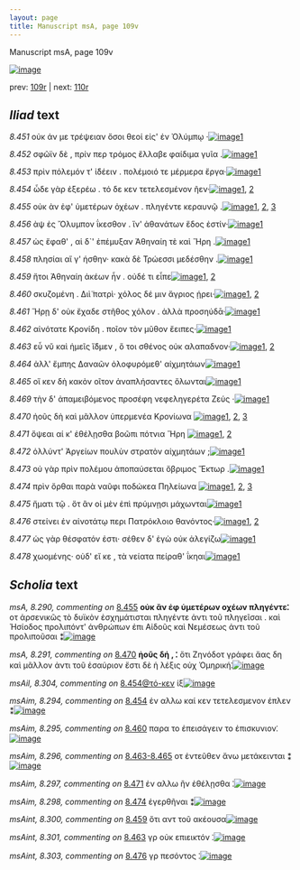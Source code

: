 ```yaml
---
layout: page
title: Manuscript msA, page 109v
---
```


Manuscript msA, page 109v

[![image](http://www.homermultitext.org/iipsrv?OBJ=IIP,1.0&FIF=/project/homer/pyramidal/deepzoom/hmt/vaimg/2017a/VA109VN_0612.tif&WID=100&CVT=JPEG)](http://www.homermultitext.org/ict2/?urn=urn:cite2:hmt:vaimg.2017a:VA109VN_0612)

prev:  [109r](../109r/) | next:  [110r](../110r/)

## *Iliad* text

*8.451* <a id="8.451"/> οὐκ άν με τρέψειαν ὅσοι θεοί εἰς' ἐν Ὀλύμπῳ ·[![image](http://www.homermultitext.org/iipsrv?OBJ=IIP,1.0&FIF=/project/homer/pyramidal/deepzoom/hmt/vaimg/2017a/VA109VN_0612.tif&RGN=0.4855,0.2344,0.3644,0.0323&WID=1000&CVT=JPEG)](http://www.homermultitext.org/ict2/?urn=urn:cite2:hmt:vaimg.2017a:VA109VN_0612@0.4855,0.2344,0.3644,0.0323)[1](#msA_8.1)

*8.452* <a id="8.452"/> σφῶϊν δὲ , πρίν περ τρόμος ἔλλαβε φαίδιμα γυῖα .[![image](http://www.homermultitext.org/iipsrv?OBJ=IIP,1.0&FIF=/project/homer/pyramidal/deepzoom/hmt/vaimg/2017a/VA109VN_0612.tif&RGN=0.4835,0.26,0.3794,0.0285&WID=1000&CVT=JPEG)](http://www.homermultitext.org/ict2/?urn=urn:cite2:hmt:vaimg.2017a:VA109VN_0612@0.4835,0.26,0.3794,0.0285)[1](#msA_8.1)

*8.453* <a id="8.453"/> πρὶν πόλεμόν τ' ἰ̈δέειν . πολέμοιό τε μέρμερα ἔργα·[![image](http://www.homermultitext.org/iipsrv?OBJ=IIP,1.0&FIF=/project/homer/pyramidal/deepzoom/hmt/vaimg/2017a/VA109VN_0612.tif&RGN=0.4795,0.2795,0.3894,0.0285&WID=1000&CVT=JPEG)](http://www.homermultitext.org/ict2/?urn=urn:cite2:hmt:vaimg.2017a:VA109VN_0612@0.4795,0.2795,0.3894,0.0285)[1](#msA_8.1)

*8.454* <a id="8.454"/> ὧδε γὰρ ἐξερέω . τό δε κεν τετελεσμένον ῆεν·[![image](http://www.homermultitext.org/iipsrv?OBJ=IIP,1.0&FIF=/project/homer/pyramidal/deepzoom/hmt/vaimg/2017a/VA109VN_0612.tif&RGN=0.4815,0.2968,0.3664,0.0285&WID=1000&CVT=JPEG)](http://www.homermultitext.org/ict2/?urn=urn:cite2:hmt:vaimg.2017a:VA109VN_0612@0.4815,0.2968,0.3664,0.0285)[1](#msA_8.1), [2](#msAim_8.294)

*8.455* <a id="8.455"/> οὐκ ὰν ἐφ' ὑμετέρων ὀχέων . πληγέντε κεραυνῷ .[![image](http://www.homermultitext.org/iipsrv?OBJ=IIP,1.0&FIF=/project/homer/pyramidal/deepzoom/hmt/vaimg/2017a/VA109VN_0612.tif&RGN=0.4715,0.3193,0.4014,0.0285&WID=1000&CVT=JPEG)](http://www.homermultitext.org/ict2/?urn=urn:cite2:hmt:vaimg.2017a:VA109VN_0612@0.4715,0.3193,0.4014,0.0285)[1](#msA_8.290), [2](#msA_8.1), [3](#msAint_8.299)

*8.456* <a id="8.456"/> ὰψ ἐς Ὄλυμπον 					ΐκεσθον . ἵν' ἀθανάτων ἕδος ἐστίν·[![image](http://www.homermultitext.org/iipsrv?OBJ=IIP,1.0&FIF=/project/homer/pyramidal/deepzoom/hmt/vaimg/2017a/VA109VN_0612.tif&RGN=0.4805,0.3358,0.3914,0.0308&WID=1000&CVT=JPEG)](http://www.homermultitext.org/ict2/?urn=urn:cite2:hmt:vaimg.2017a:VA109VN_0612@0.4805,0.3358,0.3914,0.0308)[1](#msA_8.1)

*8.457* <a id="8.457"/> ὡς ἔφαθ' , αἱ δ`' ἐπέμυξαν Ἀθηναίη τὲ καὶ Ἥρη .[![image](http://www.homermultitext.org/iipsrv?OBJ=IIP,1.0&FIF=/project/homer/pyramidal/deepzoom/hmt/vaimg/2017a/VA109VN_0612.tif&RGN=0.4745,0.3539,0.3914,0.0308&WID=1000&CVT=JPEG)](http://www.homermultitext.org/ict2/?urn=urn:cite2:hmt:vaimg.2017a:VA109VN_0612@0.4745,0.3539,0.3914,0.0308)[1](#msA_8.1)

*8.458* <a id="8.458"/> πλησίαι αἵ γ' ήσθην· κακὰ δὲ Τρώεσσι μεδέσθην .[![image](http://www.homermultitext.org/iipsrv?OBJ=IIP,1.0&FIF=/project/homer/pyramidal/deepzoom/hmt/vaimg/2017a/VA109VN_0612.tif&RGN=0.4875,0.3757,0.3914,0.0308&WID=1000&CVT=JPEG)](http://www.homermultitext.org/ict2/?urn=urn:cite2:hmt:vaimg.2017a:VA109VN_0612@0.4875,0.3757,0.3914,0.0308)[1](#msA_8.1)

*8.459* <a id="8.459"/> ἤτοι Ἀθηναίη ἀκέων ἦν . 					οὐδέ τι εἶπε[![image](http://www.homermultitext.org/iipsrv?OBJ=IIP,1.0&FIF=/project/homer/pyramidal/deepzoom/hmt/vaimg/2017a/VA109VN_0612.tif&RGN=0.4725,0.3959,0.3463,0.027&WID=1000&CVT=JPEG)](http://www.homermultitext.org/ict2/?urn=urn:cite2:hmt:vaimg.2017a:VA109VN_0612@0.4725,0.3959,0.3463,0.027)[1](#msA_8.1), [2](#msAint_8.300)

*8.460* <a id="8.460"/> σκυζομένη . Διὶ̈ πατρὶ· 					χόλος δέ μιν ἄγριος ῄρει·[![image](http://www.homermultitext.org/iipsrv?OBJ=IIP,1.0&FIF=/project/homer/pyramidal/deepzoom/hmt/vaimg/2017a/VA109VN_0612.tif&RGN=0.4805,0.4132,0.3934,0.0316&WID=1000&CVT=JPEG)](http://www.homermultitext.org/ict2/?urn=urn:cite2:hmt:vaimg.2017a:VA109VN_0612@0.4805,0.4132,0.3934,0.0316)[1](#msA_8.1), [2](#msAim_8.295)

*8.461* <a id="8.461"/> Ἥρῃ δ' οὐκ ἔχαδε 					στῆθος χόλον . ἀλλὰ προσηύδᾱ·[![image](http://www.homermultitext.org/iipsrv?OBJ=IIP,1.0&FIF=/project/homer/pyramidal/deepzoom/hmt/vaimg/2017a/VA109VN_0612.tif&RGN=0.4835,0.4305,0.3934,0.0316&WID=1000&CVT=JPEG)](http://www.homermultitext.org/ict2/?urn=urn:cite2:hmt:vaimg.2017a:VA109VN_0612@0.4835,0.4305,0.3934,0.0316)[1](#msA_8.1)

*8.462* <a id="8.462"/> αἰνότατε Κρονίδη . ποῖον 					τὸν μῦθον ἔειπες·[![image](http://www.homermultitext.org/iipsrv?OBJ=IIP,1.0&FIF=/project/homer/pyramidal/deepzoom/hmt/vaimg/2017a/VA109VN_0612.tif&RGN=0.4765,0.4508,0.3674,0.0316&WID=1000&CVT=JPEG)](http://www.homermultitext.org/ict2/?urn=urn:cite2:hmt:vaimg.2017a:VA109VN_0612@0.4765,0.4508,0.3674,0.0316)[1](#msA_8.1)

*8.463* <a id="8.463"/> εὖ νῠ καὶ ἡμεῖς ἴ̈δμεν , ὅ τοι σθένος οὐκ αλαπαδνον·[![image](http://www.homermultitext.org/iipsrv?OBJ=IIP,1.0&FIF=/project/homer/pyramidal/deepzoom/hmt/vaimg/2017a/VA109VN_0612.tif&RGN=0.4655,0.4673,0.4324,0.0316&WID=1000&CVT=JPEG)](http://www.homermultitext.org/ict2/?urn=urn:cite2:hmt:vaimg.2017a:VA109VN_0612@0.4655,0.4673,0.4324,0.0316)[1](#msA_8.1), [2](#msAint_8.301)

*8.464* <a id="8.464"/> ἀλλ' ἔμπης Δαναῶν 					ὀλοφυρόμεθ' αἰχμητάων[![image](http://www.homermultitext.org/iipsrv?OBJ=IIP,1.0&FIF=/project/homer/pyramidal/deepzoom/hmt/vaimg/2017a/VA109VN_0612.tif&RGN=0.4635,0.4876,0.3874,0.0316&WID=1000&CVT=JPEG)](http://www.homermultitext.org/ict2/?urn=urn:cite2:hmt:vaimg.2017a:VA109VN_0612@0.4635,0.4876,0.3874,0.0316)[1](#msA_8.1)

*8.465* <a id="8.465"/> οἵ κεν δὴ κακὸν οῖτον ἀναπλήσαντες ὄλωνται[![image](http://www.homermultitext.org/iipsrv?OBJ=IIP,1.0&FIF=/project/homer/pyramidal/deepzoom/hmt/vaimg/2017a/VA109VN_0612.tif&RGN=0.4615,0.5056,0.4004,0.0316&WID=1000&CVT=JPEG)](http://www.homermultitext.org/ict2/?urn=urn:cite2:hmt:vaimg.2017a:VA109VN_0612@0.4615,0.5056,0.4004,0.0316)[1](#msA_8.1)

*8.469* <a id="8.469"/> τὴν δ' ἀπαμειβόμενος προσέφη νεφεληγερέτα Ζεύς ·[![image](http://www.homermultitext.org/iipsrv?OBJ=IIP,1.0&FIF=/project/homer/pyramidal/deepzoom/hmt/vaimg/2017a/VA109VN_0612.tif&RGN=0.4785,0.5199,0.4214,0.0346&WID=1000&CVT=JPEG)](http://www.homermultitext.org/ict2/?urn=urn:cite2:hmt:vaimg.2017a:VA109VN_0612@0.4785,0.5199,0.4214,0.0346)[1](#msA_8.1)

*8.470* <a id="8.470"/> ἠοῦς δὴ καὶ μᾶλλον ὑπερμενέα Κρονίωνα 				[![image](http://www.homermultitext.org/iipsrv?OBJ=IIP,1.0&FIF=/project/homer/pyramidal/deepzoom/hmt/vaimg/2017a/VA109VN_0612.tif&RGN=0.4715,0.5417,0.3914,0.0301&WID=1000&CVT=JPEG)](http://www.homermultitext.org/ict2/?urn=urn:cite2:hmt:vaimg.2017a:VA109VN_0612@0.4715,0.5417,0.3914,0.0301)[1](#msA_8.1), [2](#msAint_8.302), [3](#msA_8.291)

*8.471* <a id="8.471"/> ὄψεαι αί κ' ἐθέλῃσθα βοῶπι πότνια Ἥρη 				[![image](http://www.homermultitext.org/iipsrv?OBJ=IIP,1.0&FIF=/project/homer/pyramidal/deepzoom/hmt/vaimg/2017a/VA109VN_0612.tif&RGN=0.4785,0.5627,0.3524,0.0301&WID=1000&CVT=JPEG)](http://www.homermultitext.org/ict2/?urn=urn:cite2:hmt:vaimg.2017a:VA109VN_0612@0.4785,0.5627,0.3524,0.0301)[1](#msAim_8.297), [2](#msA_8.1)

*8.472* <a id="8.472"/> ὀλλύντ' Ἀργείων 					πουλὺν στρατὸν αἰχμητάων ;[![image](http://www.homermultitext.org/iipsrv?OBJ=IIP,1.0&FIF=/project/homer/pyramidal/deepzoom/hmt/vaimg/2017a/VA109VN_0612.tif&RGN=0.4835,0.5808,0.3654,0.0301&WID=1000&CVT=JPEG)](http://www.homermultitext.org/ict2/?urn=urn:cite2:hmt:vaimg.2017a:VA109VN_0612@0.4835,0.5808,0.3654,0.0301)[1](#msA_8.1)

*8.473* <a id="8.473"/> οὐ γὰρ πρὶν πολέμου ἀποπαύσεται ὄβριμος Ἕκτωρ .[![image](http://www.homermultitext.org/iipsrv?OBJ=IIP,1.0&FIF=/project/homer/pyramidal/deepzoom/hmt/vaimg/2017a/VA109VN_0612.tif&RGN=0.4835,0.5995,0.3984,0.0346&WID=1000&CVT=JPEG)](http://www.homermultitext.org/ict2/?urn=urn:cite2:hmt:vaimg.2017a:VA109VN_0612@0.4835,0.5995,0.3984,0.0346)[1](#msA_8.1)

*8.474* <a id="8.474"/> πρὶν ὄρθαι παρὰ ναῦφι ποδώκεα Πηλείωνα 				[![image](http://www.homermultitext.org/iipsrv?OBJ=IIP,1.0&FIF=/project/homer/pyramidal/deepzoom/hmt/vaimg/2017a/VA109VN_0612.tif&RGN=0.4825,0.6206,0.3754,0.0331&WID=1000&CVT=JPEG)](http://www.homermultitext.org/ict2/?urn=urn:cite2:hmt:vaimg.2017a:VA109VN_0612@0.4825,0.6206,0.3754,0.0331)[1](#msA_8.292), [2](#msA_8.1), [3](#msAim_8.298)

*8.475* <a id="8.475"/> ἤματι τῷ . ὅτ ἂν οἱ μὲν ἐπὶ πρύμνῃσι μάχωνται[![image](http://www.homermultitext.org/iipsrv?OBJ=IIP,1.0&FIF=/project/homer/pyramidal/deepzoom/hmt/vaimg/2017a/VA109VN_0612.tif&RGN=0.4575,0.6394,0.4304,0.0316&WID=1000&CVT=JPEG)](http://www.homermultitext.org/ict2/?urn=urn:cite2:hmt:vaimg.2017a:VA109VN_0612@0.4575,0.6394,0.4304,0.0316)[1](#msA_8.1)

*8.476* <a id="8.476"/> στείνει ἐν αἰνοτάτῳ περι Πατρόκλοιο θανόντος·[![image](http://www.homermultitext.org/iipsrv?OBJ=IIP,1.0&FIF=/project/homer/pyramidal/deepzoom/hmt/vaimg/2017a/VA109VN_0612.tif&RGN=0.4515,0.6604,0.4374,0.0255&WID=1000&CVT=JPEG)](http://www.homermultitext.org/ict2/?urn=urn:cite2:hmt:vaimg.2017a:VA109VN_0612@0.4515,0.6604,0.4374,0.0255)[1](#msAint_8.303), [2](#msA_8.1)

*8.477* <a id="8.477"/> ὡς γὰρ θέσφατόν ἐστι· σέθεν δ' ἐγὼ οὐκ ἀλεγίζω[![image](http://www.homermultitext.org/iipsrv?OBJ=IIP,1.0&FIF=/project/homer/pyramidal/deepzoom/hmt/vaimg/2017a/VA109VN_0612.tif&RGN=0.4785,0.6799,0.3934,0.0316&WID=1000&CVT=JPEG)](http://www.homermultitext.org/ict2/?urn=urn:cite2:hmt:vaimg.2017a:VA109VN_0612@0.4785,0.6799,0.3934,0.0316)[1](#msA_8.1)

*8.478* <a id="8.478"/> χωομένης· οὐδ' εἴ κε , τὰ νείατα πείραθ' ΐκηαι[![image](http://www.homermultitext.org/iipsrv?OBJ=IIP,1.0&FIF=/project/homer/pyramidal/deepzoom/hmt/vaimg/2017a/VA109VN_0612.tif&RGN=0.4755,0.6965,0.4104,0.0346&WID=1000&CVT=JPEG)](http://www.homermultitext.org/ict2/?urn=urn:cite2:hmt:vaimg.2017a:VA109VN_0612@0.4755,0.6965,0.4104,0.0346)[1](#msA_8.1)

## *Scholia* text

*msA, 8.290, commenting on* [8.455](#8.455)  <a id="msA_8.290"/> **οὐκ ἂν ἐφ ὑμετέρων οχέων πληγέντε⁚** οτ ἀρσενικῶς τὸ δυϊκὸν ἐσχημάτισται πληγέντε ἀντι τοῦ πληγεῖσαι . καὶ Ἡσίοδος προλιπόντ' ἀνθρώπων ἐπι Αἰδοῦς καὶ Νεμέσεως ἀντι τοῦ προλιποῦσαι ⁑[![image](http://www.homermultitext.org/iipsrv?OBJ=IIP,1.0&FIF=/project/homer/pyramidal/deepzoom/hmt/vaimg/2017a/VA109VN_0612.tif&RGN=0.2112,0.3163,0.2148,0.1072&WID=1000&CVT=JPEG)](http://www.homermultitext.org/ict2/?urn=urn:cite2:hmt:vaimg.2017a:VA109VN_0612@0.2112,0.3163,0.2148,0.1072)

*msA, 8.291, commenting on* [8.470](#8.470)  <a id="msA_8.291"/> **ἠοῦς δή , ⁚** ὅτι Ζηνόδοτ γράφει ἄας δη καὶ μᾶλλον ἀντι τοῦ ἐσαύριον ἔστι δὲ ἡ λέξις οὐχ Ὁμηρική⁚[![image](http://www.homermultitext.org/iipsrv?OBJ=IIP,1.0&FIF=/project/homer/pyramidal/deepzoom/hmt/vaimg/2017a/VA109VN_0612.tif&RGN=0.2068,0.4073,0.2172,0.0664&WID=1000&CVT=JPEG)](http://www.homermultitext.org/ict2/?urn=urn:cite2:hmt:vaimg.2017a:VA109VN_0612@0.2068,0.4073,0.2172,0.0664)

*msAil, 8.304, commenting on* [8.454@τό-κεν](#8.454@τό-κεν)  <a id="msAil_8.304"/> ίξ[![image](http://www.homermultitext.org/iipsrv?OBJ=IIP,1.0&FIF=/project/homer/pyramidal/deepzoom/hmt/vaimg/2017a/VA109VN_0612.tif&RGN=0.6392,0.295,0.0148,0.015&WID=1000&CVT=JPEG)](http://www.homermultitext.org/ict2/?urn=urn:cite2:hmt:vaimg.2017a:VA109VN_0612@0.6392,0.295,0.0148,0.015)

*msAim, 8.294, commenting on* [8.454](#8.454)  <a id="msAim_8.294"/> ἐν αλλω καί κεν τετελεσμενον έπλεν ⁑[![image](http://www.homermultitext.org/iipsrv?OBJ=IIP,1.0&FIF=/project/homer/pyramidal/deepzoom/hmt/vaimg/2017a/VA109VN_0612.tif&RGN=0.4284,0.3031,0.0616,0.0436&WID=1000&CVT=JPEG)](http://www.homermultitext.org/ict2/?urn=urn:cite2:hmt:vaimg.2017a:VA109VN_0612@0.4284,0.3031,0.0616,0.0436)

*msAim, 8.295, commenting on* [8.460](#8.460)  <a id="msAim_8.295"/> παρα το ἐπεισάγειν το ἐπισκυνιον⁚[![image](http://www.homermultitext.org/iipsrv?OBJ=IIP,1.0&FIF=/project/homer/pyramidal/deepzoom/hmt/vaimg/2017a/VA109VN_0612.tif&RGN=0.4268,0.4187,0.0712,0.0378&WID=1000&CVT=JPEG)](http://www.homermultitext.org/ict2/?urn=urn:cite2:hmt:vaimg.2017a:VA109VN_0612@0.4268,0.4187,0.0712,0.0378)

*msAim, 8.296, commenting on* [8.463-8.465](#8.463-8.465)  <a id="msAim_8.296"/> οτ ἐντεῦθεν ἄνω μετάκεινται ⁑[![image](http://www.homermultitext.org/iipsrv?OBJ=IIP,1.0&FIF=/project/homer/pyramidal/deepzoom/hmt/vaimg/2017a/VA109VN_0612.tif&RGN=0.4208,0.4746,0.052,0.0484&WID=1000&CVT=JPEG)](http://www.homermultitext.org/ict2/?urn=urn:cite2:hmt:vaimg.2017a:VA109VN_0612@0.4208,0.4746,0.052,0.0484)

*msAim, 8.297, commenting on* [8.471](#8.471)  <a id="msAim_8.297"/> ἐν αλλω ἢν ἐθέλῃσθα ⁚[![image](http://www.homermultitext.org/iipsrv?OBJ=IIP,1.0&FIF=/project/homer/pyramidal/deepzoom/hmt/vaimg/2017a/VA109VN_0612.tif&RGN=0.4272,0.5737,0.0572,0.03&WID=1000&CVT=JPEG)](http://www.homermultitext.org/ict2/?urn=urn:cite2:hmt:vaimg.2017a:VA109VN_0612@0.4272,0.5737,0.0572,0.03)

*msAim, 8.298, commenting on* [8.474](#8.474)  <a id="msAim_8.298"/> ἐγερθῆναι ⁑[![image](http://www.homermultitext.org/iipsrv?OBJ=IIP,1.0&FIF=/project/homer/pyramidal/deepzoom/hmt/vaimg/2017a/VA109VN_0612.tif&RGN=0.4244,0.6299,0.0512,0.0276&WID=1000&CVT=JPEG)](http://www.homermultitext.org/ict2/?urn=urn:cite2:hmt:vaimg.2017a:VA109VN_0612@0.4244,0.6299,0.0512,0.0276)

*msAint, 8.300, commenting on* [8.459](#8.459)  <a id="msAint_8.300"/> ὅτι αντ τοῦ ακέουσα[![image](http://www.homermultitext.org/iipsrv?OBJ=IIP,1.0&FIF=/project/homer/pyramidal/deepzoom/hmt/vaimg/2017a/VA109VN_0612.tif&RGN=0.806,0.401,0.0664,0.0192&WID=1000&CVT=JPEG)](http://www.homermultitext.org/ict2/?urn=urn:cite2:hmt:vaimg.2017a:VA109VN_0612@0.806,0.401,0.0664,0.0192)

*msAint, 8.301, commenting on* [8.463](#8.463)  <a id="msAint_8.301"/> γρ οὐκ επιεικτόν ⁚[![image](http://www.homermultitext.org/iipsrv?OBJ=IIP,1.0&FIF=/project/homer/pyramidal/deepzoom/hmt/vaimg/2017a/VA109VN_0612.tif&RGN=0.8412,0.4527,0.056,0.0255&WID=1000&CVT=JPEG)](http://www.homermultitext.org/ict2/?urn=urn:cite2:hmt:vaimg.2017a:VA109VN_0612@0.8412,0.4527,0.056,0.0255)

*msAint, 8.303, commenting on* [8.476](#8.476)  <a id="msAint_8.303"/> γρ πεσόντος ⁚[![image](http://www.homermultitext.org/iipsrv?OBJ=IIP,1.0&FIF=/project/homer/pyramidal/deepzoom/hmt/vaimg/2017a/VA109VN_0612.tif&RGN=0.8672,0.6576,0.0368,0.0159&WID=1000&CVT=JPEG)](http://www.homermultitext.org/ict2/?urn=urn:cite2:hmt:vaimg.2017a:VA109VN_0612@0.8672,0.6576,0.0368,0.0159)